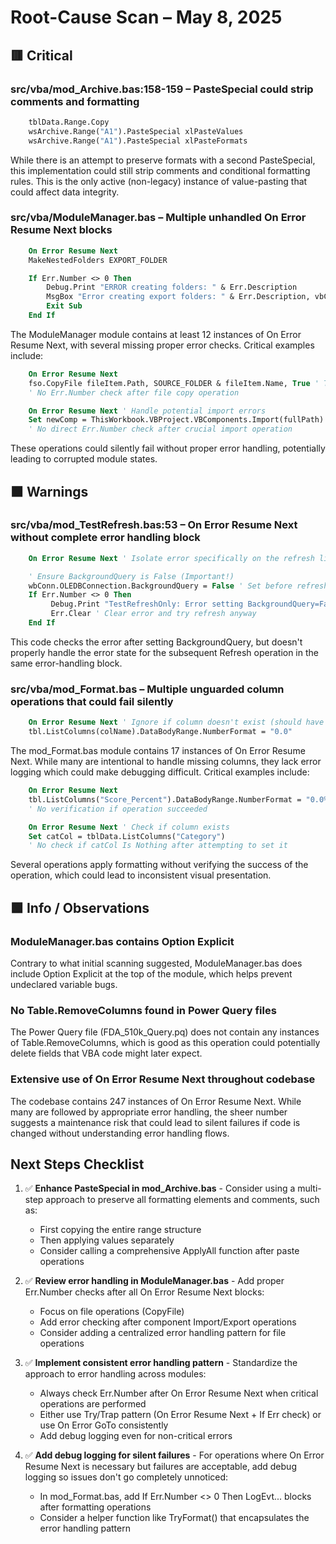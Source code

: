 # Root-Cause Scan – May 8, 2025

## 🟥 Critical

### src/vba/mod_Archive.bas:158-159 – PasteSpecial could strip comments and formatting

```vb
    tblData.Range.Copy
    wsArchive.Range("A1").PasteSpecial xlPasteValues
    wsArchive.Range("A1").PasteSpecial xlPasteFormats
```

While there is an attempt to preserve formats with a second PasteSpecial, this implementation could still strip comments and conditional formatting rules. This is the only active (non-legacy) instance of value-pasting that could affect data integrity.

### src/vba/ModuleManager.bas – Multiple unhandled On Error Resume Next blocks

```vb
    On Error Resume Next
    MakeNestedFolders EXPORT_FOLDER

    If Err.Number <> 0 Then
        Debug.Print "ERROR creating folders: " & Err.Description
        MsgBox "Error creating export folders: " & Err.Description, vbCritical
        Exit Sub
    End If
```

The ModuleManager module contains at least 12 instances of On Error Resume Next, with several missing proper error checks. Critical examples include:

```vb
    On Error Resume Next
    fso.CopyFile fileItem.Path, SOURCE_FOLDER & fileItem.Name, True ' True = Overwrite
    ' No Err.Number check after file copy operation
```

```vb
    On Error Resume Next ' Handle potential import errors
    Set newComp = ThisWorkbook.VBProject.VBComponents.Import(fullPath)
    ' No direct Err.Number check after crucial import operation
```

These operations could silently fail without proper error handling, potentially leading to corrupted module states.

## 🟧 Warnings

### src/vba/mod_TestRefresh.bas:53 – On Error Resume Next without complete error handling block

```vb
    On Error Resume Next ' Isolate error specifically on the refresh line

    ' Ensure BackgroundQuery is False (Important!)
    wbConn.OLEDBConnection.BackgroundQuery = False ' Set before refreshing
    If Err.Number <> 0 Then
         Debug.Print "TestRefreshOnly: Error setting BackgroundQuery=False for '" & wbConn.Name & "'. Err: " & Err.Description
         Err.Clear ' Clear error and try refresh anyway
    End If
```

This code checks the error after setting BackgroundQuery, but doesn't properly handle the error state for the subsequent Refresh operation in the same error-handling block.

### src/vba/mod_Format.bas – Multiple unguarded column operations that could fail silently

```vb
    On Error Resume Next ' Ignore if column doesn't exist (should have been added)
    tbl.ListColumns(colName).DataBodyRange.NumberFormat = "0.0"
```

The mod_Format.bas module contains 17 instances of On Error Resume Next. While many are intentional to handle missing columns, they lack error logging which could make debugging difficult. Critical examples include:

```vb
    On Error Resume Next
    tbl.ListColumns("Score_Percent").DataBodyRange.NumberFormat = "0.0%"
    ' No verification if operation succeeded
```

```vb
    On Error Resume Next ' Check if column exists
    Set catCol = tblData.ListColumns("Category")
    ' No check if catCol Is Nothing after attempting to set it
```

Several operations apply formatting without verifying the success of the operation, which could lead to inconsistent visual presentation.

## 🟩 Info / Observations

### ModuleManager.bas contains Option Explicit

Contrary to what initial scanning suggested, ModuleManager.bas does include Option Explicit at the top of the module, which helps prevent undeclared variable bugs.

### No Table.RemoveColumns found in Power Query files

The Power Query file (FDA_510k_Query.pq) does not contain any instances of Table.RemoveColumns, which is good as this operation could potentially delete fields that VBA code might later expect.

### Extensive use of On Error Resume Next throughout codebase

The codebase contains 247 instances of On Error Resume Next. While many are followed by appropriate error handling, the sheer number suggests a maintenance risk that could lead to silent failures if code is changed without understanding error handling flows.

## Next Steps Checklist

1. ✅ **Enhance PasteSpecial in mod_Archive.bas** - Consider using a multi-step approach to preserve all formatting elements and comments, such as:
   - First copying the entire range structure
   - Then applying values separately
   - Consider calling a comprehensive ApplyAll function after paste operations

2. ✅ **Review error handling in ModuleManager.bas** - Add proper Err.Number checks after all On Error Resume Next blocks:
   - Focus on file operations (CopyFile)
   - Add error checking after component Import/Export operations
   - Consider adding a centralized error handling pattern for file operations

3. ✅ **Implement consistent error handling pattern** - Standardize the approach to error handling across modules:
   - Always check Err.Number after On Error Resume Next when critical operations are performed
   - Either use Try/Trap pattern (On Error Resume Next + If Err check) or use On Error GoTo consistently
   - Add debug logging even for non-critical errors

4. ✅ **Add debug logging for silent failures** - For operations where On Error Resume Next is necessary but failures are acceptable, add debug logging so issues don't go completely unnoticed:
   - In mod_Format.bas, add If Err.Number <> 0 Then LogEvt... blocks after formatting operations
   - Consider a helper function like TryFormat() that encapsulates the error handling pattern
